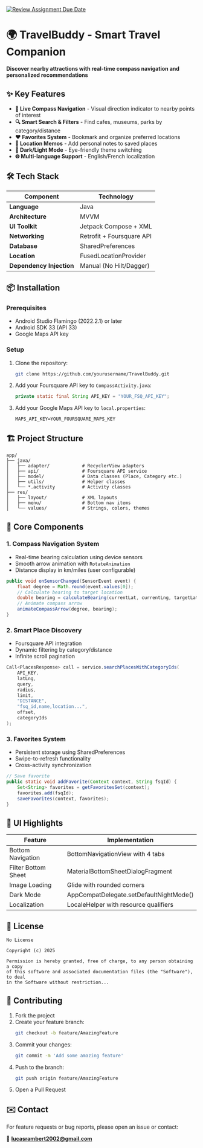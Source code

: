 [![Review Assignment Due Date](https://classroom.github.com/assets/deadline-readme-button-22041afd0340ce965d47ae6ef1cefeee28c7c493a6346c4f15d667ab976d596c.svg)](https://classroom.github.com/a/F-P0wqoO)

# 🌍 TravelBuddy - Smart Travel Companion

**Discover nearby attractions with real-time compass navigation and personalized recommendations**

## ✨ Key Features
- **🧭 Live Compass Navigation** - Visual direction indicator to nearby points of interest
- **🔍 Smart Search & Filters** - Find cafes, museums, parks by category/distance
- **❤️ Favorites System** - Bookmark and organize preferred locations
- **📝 Location Memos** - Add personal notes to saved places
- **🌙 Dark/Light Mode** - Eye-friendly theme switching
- **🌐 Multi-language Support** - English/French localization

## 🛠️ Tech Stack

| Component             | Technology                  |
|-----------------------|-----------------------------|
| **Language**          | Java                      |
| **Architecture**      | MVVM                        |
| **UI Toolkit**        | Jetpack Compose + XML       |
| **Networking**        | Retrofit + Foursquare API   |
| **Database**          | SharedPreferences           |
| **Location**          | FusedLocationProvider       |
| **Dependency Injection** | Manual (No Hilt/Dagger) |

## 📦 Installation

### Prerequisites
- Android Studio Flamingo (2022.2.1) or later
- Android SDK 33 (API 33)
- Google Maps API key

### Setup

1. Clone the repository:
   ```bash
   git clone https://github.com/yourusername/TravelBuddy.git
   ```

2. Add your Foursquare API key to `CompassActivity.java`:
   ```java
   private static final String API_KEY = "YOUR_FSQ_API_KEY";
   ```

3. Add your Google Maps API key to `local.properties`:
   ```properties
   MAPS_API_KEY=YOUR_FOURSQUARE_MAPS_KEY
   ```

## 🏗️ Project Structure

```
app/
├── java/
│   ├── adapter/            # RecyclerView adapters
│   ├── api/                # Foursquare API service
│   ├── model/              # Data classes (Place, Category etc.)
│   ├── utils/              # Helper classes
│   └── *.activity          # Activity classes
├── res/
│   ├── layout/             # XML layouts
│   ├── menu/               # Bottom nav items
│   └── values/             # Strings, colors, themes
```

## 🌟 Core Components

### 1. Compass Navigation System
- Real-time bearing calculation using device sensors
- Smooth arrow animation with `RotateAnimation`
- Distance display in km/miles (user configurable)

```java
public void onSensorChanged(SensorEvent event) {
    float degree = Math.round(event.values[0]);
    // Calculate bearing to target location
    double bearing = calculateBearing(currentLat, currentLng, targetLat, targetLng);
    // Animate compass arrow
    animateCompassArrow(degree, bearing);
}
```

### 2. Smart Place Discovery
- Foursquare API integration
- Dynamic filtering by category/distance
- Infinite scroll pagination

```java
Call<PlacesResponse> call = service.searchPlacesWithCategoryIds(
    API_KEY, 
    latLng, 
    query, 
    radius, 
    limit, 
    "DISTANCE", 
    "fsq_id,name,location...", 
    offset,
    categoryIds
);
```

### 3. Favorites System
- Persistent storage using SharedPreferences
- Swipe-to-refresh functionality
- Cross-activity synchronization

```java
// Save favorite
public static void addFavorite(Context context, String fsqId) {
    Set<String> favorites = getFavoritesSet(context);
    favorites.add(fsqId);
    saveFavorites(context, favorites);
}
```

## 🎨 UI Highlights

| Feature              | Implementation                          |
|----------------------|------------------------------------------|
| Bottom Navigation    | BottomNavigationView with 4 tabs         |
| Filter Bottom Sheet  | MaterialBottomSheetDialogFragment        |
| Image Loading        | Glide with rounded corners               |
| Dark Mode            | AppCompatDelegate.setDefaultNightMode()  |
| Localization         | LocaleHelper with resource qualifiers    |

## 📜 License

```
No License

Copyright (c) 2025

Permission is hereby granted, free of charge, to any person obtaining a copy
of this software and associated documentation files (the "Software"), to deal
in the Software without restriction...
```

## 🤝 Contributing

1. Fork the project  
2. Create your feature branch:  
   ```bash
   git checkout -b feature/AmazingFeature
   ```
3. Commit your changes:  
   ```bash
   git commit -m 'Add some amazing feature'
   ```
4. Push to the branch:  
   ```bash
   git push origin feature/AmazingFeature
   ```
5. Open a Pull Request

## ✉️ Contact

For feature requests or bug reports, please open an issue or contact:

📧 **lucasrambert2002@gmail.com**
